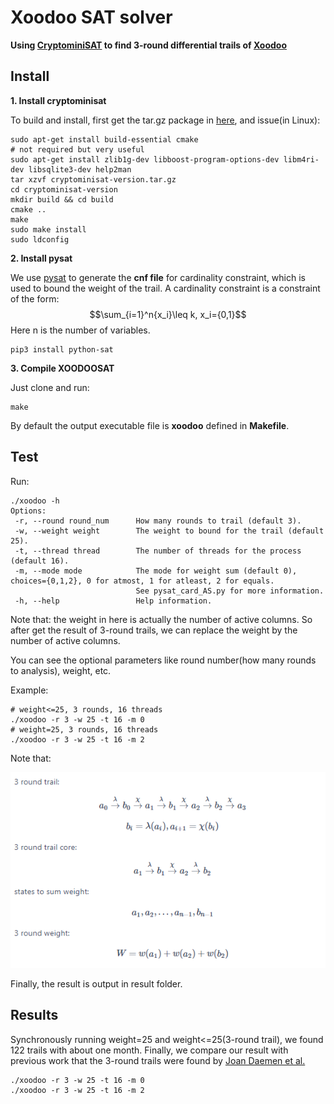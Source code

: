 
# Xoodoo SAT solver

**Using [CryptominiSAT](https://github.com/msoos/cryptominisat/) to find 3-round differential trails of [Xoodoo](https://keccak.team/xoodoo.html)**

## Install

**1. Install cryptominisat**

To build and install, first get the tar.gz package in [here](https://github.com/msoos/cryptominisat/releases), and issue(in Linux):


```
sudo apt-get install build-essential cmake
# not required but very useful
sudo apt-get install zlib1g-dev libboost-program-options-dev libm4ri-dev libsqlite3-dev help2man
tar xzvf cryptominisat-version.tar.gz
cd cryptominisat-version
mkdir build && cd build
cmake ..
make
sudo make install
sudo ldconfig
```

**2. Install pysat**

We use [pysat](https://github.com/pysathq/pysat) to generate the **cnf file** for cardinality constraint, which is used to bound the weight of the trail.
A cardinality constraint is a constraint of the form: $$\sum_{i=1}^n{x_i}\leq k, x_i={0,1}$$ Here n is the number of variables.

```
pip3 install python-sat
```

**3. Compile XOODOOSAT**

Just clone and run:

```
make
```

By default the output executable file is **xoodoo** defined in **Makefile**.

## Test

Run:

```
./xoodoo -h
Options:
 -r, --round round_num      How many rounds to trail (default 3).
 -w, --weight weight        The weight to bound for the trail (default 25).
 -t, --thread thread        The number of threads for the process (default 16).
 -m, --mode mode            The mode for weight sum (default 0), choices={0,1,2}, 0 for atmost, 1 for atleast, 2 for equals.
                            See pysat_card_AS.py for more information.
 -h, --help                 Help information.
```
Note that:
the weight in here is actually the number of active columns.  So after get the result of 3-round trails, we can replace the weight by the number of active columns.


You can see the optional parameters like round number(how many rounds to analysis), weight, etc.

Example:
```
# weight<=25, 3 rounds, 16 threads
./xoodoo -r 3 -w 25 -t 16 -m 0
# weight=25, 3 rounds, 16 threads
./xoodoo -r 3 -w 25 -t 16 -m 2
```

Note that:

![image](./xoodoo.png)

Finally, the result is output in result folder.

## Results
Synchronously running weight=25 and weight<=25(3-round trail), we found 122 trails with about one month. Finally, we compare our result with previous work that the 3-round trails were found by [Joan Daemen et al.](https://tosc.iacr.org/index.php/ToSC/article/view/7359)
```
./xoodoo -r 3 -w 25 -t 16 -m 0
./xoodoo -r 3 -w 25 -t 16 -m 2
```
